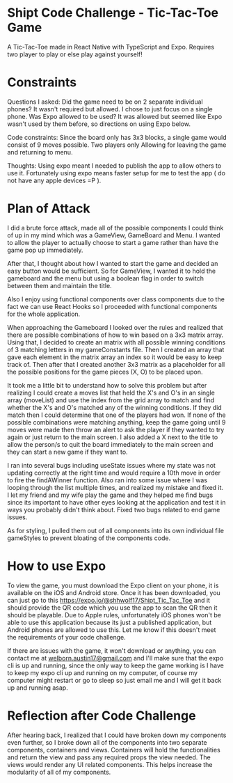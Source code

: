 # Shipt Code Challenge - Tic-Tac-Toe Game

A Tic-Tac-Toe made in React Native with TypeScript and Expo. Requires two player to play or else play against yourself!

# Constraints

Questions I asked:
Did the game need to be on 2 separate individual phones? It wasn't required but allowed. I chose to just focus on a single phone.
Was Expo allowed to be used? It was allowed but seemed like Expo wasn't used by them before, so directions on using Expo below.

Code constraints:
Since the board only has 3x3 blocks, a single game would consist of 9 moves possible.
Two players only
Allowing for leaving the game and returning to menu.

Thoughts:
Using expo meant I needed to publish the app to allow others to use it.
Fortunately using expo means faster setup for me to test the app ( do not have any apple devices =P ).

# Plan of Attack

I did a brute force attack, made all of the possible components I could think of up in my mind which was a GameView, GameBoard and Menu.
I wanted to allow the player to actually choose to start a game rather than have the game pop up immediately.

After that, I thought about how I wanted to start the game and decided an easy button would be sufficient.
So for GameView, I wanted it to hold the gameboard and the menu but using a boolean flag in order to switch between them and maintain the title.

Also I enjoy using functional components over class components due to the fact we can use React Hooks so I proceeded with functional components for the whole application.

When approaching the Gameboard I looked over the rules and realized that there are possible combinations of how to win based on a 3x3 matrix array.
Using that, I decided to create an matrix with all possible winning conditions of 3 matching letters in my gameConstants file. Then I created an array that gave each element in the matrix array an index so it would be easy to keep track of. Then after that I created another 3x3 matrix as a placeholder for all the possible positions for the game pieces (X, O) to be placed upon.

It took me a little bit to understand how to solve this problem but after realizing I could create a moves list that held the X's and O's in an single array (moveList) and use the index from the grid array to match and find whether the X's and O's matched any of the winning conditions. If they did match then I could determine that one of the players had won. If none of the possible combinations were matching anything, keep the game going until 9 moves were made then throw an alert to ask the player if they wanted to try again or just return to the main screen. I also added a X next to the title to allow the person/s to quit the board immediately to the main screen and they can start a new game if they want to.

I ran into several bugs including useState issues where my state was not updating correctly at the right time and would require a 10th move in order to fire the findAWinner function. Also ran into some issue where I was looping through the list multiple times, and realized my mistake and fixed it. I let my friend and my wife play the game and they helped me find bugs since its important to have other eyes looking at the application and test it in ways you probably didn't think about. Fixed two bugs related to end game issues.

As for styling, I pulled them out of all components into its own individual file gameStyles to prevent bloating of the components code.

# How to use Expo

To view the game, you must download the Expo client on your phone, it is available on the iOS and Android store.
Once it has been downloaded, you can just go to this https://expo.io/@shhwolf17/Shipt_Tic_Tac_Toe and it should provide the QR code which you use the app to scan the QR then it should be playable. Due to Apple rules, unfortunately iOS phones won't be able to use this application because its just a published application, but Android phones are allowed to use this. Let me know if this doesn't meet the requirements of your code challenge.

If there are issues with the game, it won't download or anything, you can contact me at welborn.austin17@gmail.com and I'll make sure that the expo cli is up and running, since the only way to keep the game working is I have to keep my expo cli up and running on my computer, of course my computer might restart or go to sleep so just email me and I will get it back up and running asap.

# Reflection after Code Challenge

After hearing back, I realized that I could have broken down my components even further, so I broke down all of the components into two separate components, containers and views.  Containers will hold the functionalities and return the view and pass any required props the view needed.  The views would render any UI related components.  This helps increase the modularity of all of my components.
